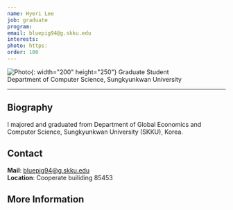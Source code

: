 ```yaml
---
name: Hyeri Lee
job: graduate
program: 
email: bluepig94@g.skku.edu
interests: 
photo: https:
order: 100
---
```


![Photo](https:){: width="200" height="250"}
Graduate Student<br>Department of Computer Science, Sungkyunkwan University<br>

<hr>

## Biography
I majored and graduated from Department of Global Economics and Computer Science, Sungkyunkwan University (SKKU), Korea. 

## Contact
**Mail**: bluepig94@g.skku.edu<br>
**Location**: Cooperate builiding 85453

## More Information

